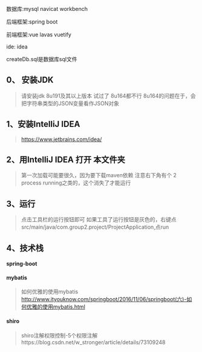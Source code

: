 
数据库:mysql navicat  workbench

后端框架:spring boot

前端框架:vue lavas vuetify

ide: idea

createDb.sql是数据库sql文件

## 0、 安装JDK
> 请安装jdk 8u191及其以上版本
> 试过了 8u164都不行
> 8u164的问题在于，会把字符串类型的JSON变量看作JSON对象


## 1、安装IntelliJ IDEA
> https://www.jetbrains.com/idea/

## 2、用IntelliJ IDEA 打开 本文件夹
>第一次加载可能要很久，因为要下载maven依赖
>注意右下角有个 2 process running之类的，这个消失了才能运行

## 3、运行
>点击工具栏的运行按钮即可
>如果工具了运行按钮是灰色的，右键点src/main/java/com.group2.project/ProjectApplication,点run

## 4、技术栈
#### spring-boot 
#### mybatis
>如何优雅的使用mybatis
>http://www.ityouknow.com/springboot/2016/11/06/springboot(六)-如何优雅的使用mybatis.html
#### shiro
>shiro注解权限控制-5个权限注解https://blog.csdn.net/w_stronger/article/details/73109248


